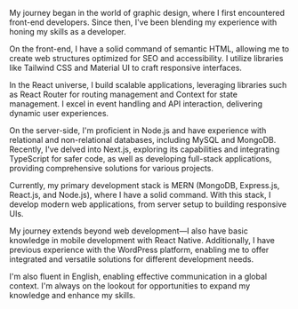 My journey began in the world of graphic design, where I first encountered front-end developers. Since then, I've been blending my experience with honing my skills as a developer.

On the front-end, I have a solid command of semantic HTML, allowing me to create web structures optimized for SEO and accessibility. I utilize libraries like Tailwind CSS and Material UI to craft responsive interfaces.

In the React universe, I build scalable applications, leveraging libraries such as React Router for routing management and Context for state management. I excel in event handling and API interaction, delivering dynamic user experiences.

On the server-side, I'm proficient in Node.js and have experience with relational and non-relational databases, including MySQL and MongoDB. Recently, I've delved into Next.js, exploring its capabilities and integrating TypeScript for safer code, as well as developing full-stack applications, providing comprehensive solutions for various projects.

Currently, my primary development stack is MERN (MongoDB, Express.js, React.js, and Node.js), where I have a solid command. With this stack, I develop modern web applications, from server setup to building responsive UIs.

My journey extends beyond web development—I also have basic knowledge in mobile development with React Native. Additionally, I have previous experience with the WordPress platform, enabling me to offer integrated and versatile solutions for different development needs.

I'm also fluent in English, enabling effective communication in a global context. I'm always on the lookout for opportunities to expand my knowledge and enhance my skills.
